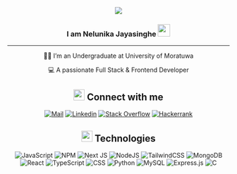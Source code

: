 
<p align="center">
  <a href="https://github.com/CodeWhiteWeb/CodeWhiteWeb"><img src="https://readme-typing-svg.herokuapp.com?color=%2336BCF7&center=true&vCenter=true&lines=Hi+%2C+welcome+to+my+Github+page"></a>
</p>
<h3 align="center">
  I am Nelunika Jayasinghe
  <img src="https://media.giphy.com/media/hvRJCLFzcasrR4ia7z/giphy.gif" width="28">
</h3>

---
<div align="center">
  

🧑‍🎓 I’m an Undergraduate at University of Moratuwa

💻 A passionate Full Stack & Frontend Developer
   



## <img src="https://media.tenor.com/images/7e96d994f29b388f63f7aa77ff2bea78/tenor.gif" width="25"> <b> Connect with me </b>
  
[![Mail](https://img.shields.io/badge/-Say%20Hi!-black?style=for-the-badge&logo=gmail)](mailto:nelunikanuwanthi@gmail.com)
[![Linkedin](https://img.shields.io/badge/-LinkedIn-black?style=for-the-badge&logo=Linkedin)](https://www.linkedin.com/in/nelunika-jayasinghe-a36731264/)
[![Stack Overflow](https://img.shields.io/badge/-StackOverflow-black?style=for-the-badge&logo=StackOverflow)](https://stackoverflow.com/users/:22987172/nelunika-nuwanthi?tab=topactivity)
[![Hackerrank](https://img.shields.io/badge/-Hackerrank-black?style=for-the-badge&logo=Hackerrank)](https://www.hackerrank.com/profile/Nelunika)



## <img src = "https://media2.giphy.com/media/QssGEmpkyEOhBCb7e1/giphy.gif?cid=ecf05e47a0n3gi1bfqntqmob8g9aid1oyj2wr3ds3mg700bl&rid=giphy.gif" width ="25">  <b>Technologies</b>

![JavaScript](https://img.shields.io/badge/javascript-%23323330.svg?style=for-the-badge&logo=javascript&logoColor=%23F7DF1E) ![NPM](https://img.shields.io/badge/NPM-%23000000.svg?style=for-the-badge&logo=npm&logoColor=white) ![Next JS](https://img.shields.io/badge/Next-black?style=for-the-badge&logo=next.js&logoColor=white) ![NodeJS](https://img.shields.io/badge/node.js-6DA55F?style=for-the-badge&logo=node.js&logoColor=white) ![TailwindCSS](https://img.shields.io/badge/tailwindcss-%2338B2AC.svg?style=for-the-badge&logo=tailwind-css&logoColor=white) ![MongoDB](https://img.shields.io/badge/MongoDB-%234ea94b.svg?style=for-the-badge&logo=mongodb&logoColor=white) ![React](https://img.shields.io/badge/React-%2338B2AC.svg?style=for-the-badge&logo=react&logoColor=white) ![TypeScript](https://img.shields.io/badge/typescript-%23323330.svg?style=for-the-badge&logo=typescript&logoColor=%23F7DF1E)  ![CSS](https://img.shields.io/badge/CSS-239120?&style=for-the-badge&logo=css3&logoColor=white) ![Python](https://img.shields.io/badge/Python-14354C?style=for-the-badge&logo=python&logoColor=white) ![MySQL](https://img.shields.io/badge/mysql-%233C5497.svg?style=for-the-badge&logo=mysql&logoColor=white)  ![Express.js](https://img.shields.io/badge/express.js-%23404d59.svg?style=for-the-badge&logo=express&logoColor=%2361DAFB) ![C](https://img.shields.io/badge/c-%23239191.svg?style=for-the-badge&logo=c&logoColor=white)





<!-- ## 📊 <b>Github Stats</b>

<p align="center">
	<a href="https://github.com/NelunikaDGNN">
	<img src="https://github-readme-stats.vercel.app/api/top-langs/?username=bouaskaoun&langs_count=8&layout=compact" alt="bouaskaoun">
	</a>
	<br/>
<br/>

</p> -->





</div>
